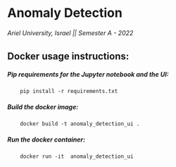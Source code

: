 # Anomaly Detection

###### Ariel University, Israel || Semester A - 2022

## Docker usage instructions:

##### Pip requirements for the Jupyter notebook and the UI:

```
    pip install -r requirements.txt
```

##### Build the docker image:

```
    docker build -t anomaly_detection_ui .
```

##### Run the docker container:

```
    docker run -it  anomaly_detection_ui
```





